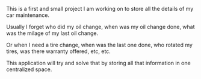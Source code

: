 This is a first and small project I am working on to store all the details of my car maintenance.

Usually I forget who did my oil change, when was my oil change done, what was the milage of my last oil change.

Or when I need a tire change, when was the last one done, who rotated my tires, was there warranty offered, etc, etc.

This application will try and solve that by storing all that information in one centralized space.
